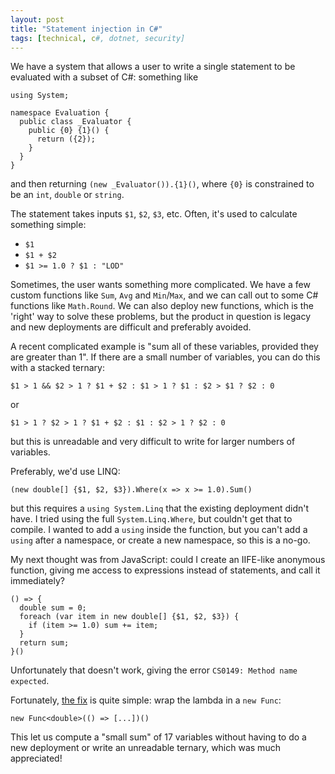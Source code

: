 ```yaml
---
layout: post
title: "Statement injection in C#"
tags: [technical, c#, dotnet, security]
---
```


We have a system that allows a user to write a single statement to be evaluated with a subset of C#: something like 

```c-sharp
using System;

namespace Evaluation {
  public class _Evaluator {
    public {0} {1}() {
      return ({2});
    }
  }
}
```

and then returning `(new _Evaluator()).{1}()`, where `{0}` is constrained to be an `int`, `double` or `string`.

The statement takes inputs `$1`, `$2`, `$3`, etc. Often, it's used to calculate something simple:
* `$1`
* `$1 + $2`
* `$1 >= 1.0 ? $1 : "LOD"`

Sometimes, the user wants something more complicated. We have a few custom functions like `Sum`, `Avg` and `Min`/`Max`, and we can call out to some C# functions like `Math.Round`. We can also deploy new functions, which is the 'right' way to solve these problems, but the product in question is legacy and new deployments are difficult and preferably avoided.

A recent complicated example is "sum all of these variables, provided they are greater than 1". If there are a small number of variables, you can do this with a stacked ternary:
```c-sharp
$1 > 1 && $2 > 1 ? $1 + $2 : $1 > 1 ? $1 : $2 > $1 ? $2 : 0
```
or
```c-sharp
$1 > 1 ? $2 > 1 ? $1 + $2 : $1 : $2 > 1 ? $2 : 0
```
but this is unreadable and very difficult to write for larger numbers of variables.

Preferably, we'd use LINQ:
```c-sharp
(new double[] {$1, $2, $3}).Where(x => x >= 1.0).Sum()
```
but this requires a `using System.Linq` that the existing deployment didn't have. I tried using the full `System.Linq.Where`, but couldn't get that to compile. I wanted to add a `using` inside the function, but you can't add a `using` after a namespace, or create a new namespace, so this is a no-go.

My next thought was from JavaScript: could I create an IIFE-like anonymous function, giving me access to expressions instead of statements, and call it immediately?

```c-sharp
() => {
  double sum = 0;
  foreach (var item in new double[] {$1, $2, $3}) {
    if (item >= 1.0) sum += item;
  }
  return sum;
}()
```

Unfortunately that doesn't work, giving the error `CS0149: Method name expected`.

Fortunately, [the fix](https://stackoverflow.com/questions/3923864/how-to-call-anonymous-function-in-c) is quite simple: wrap the lambda in a `new Func`:

```c-sharp
new Func<double>(() => [...])()
```

This let us compute a "small sum" of 17 variables without having to do a new deployment or write an unreadable ternary, which was much appreciated!
